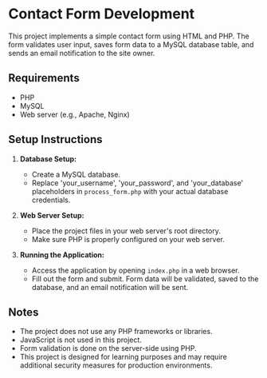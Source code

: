 # Contact Form Development

This project implements a simple contact form using HTML and PHP. The form validates user input, saves form data to a MySQL database table, and sends an email notification to the site owner.

## Requirements

- PHP
- MySQL
- Web server (e.g., Apache, Nginx)

## Setup Instructions

1. **Database Setup:**

   - Create a MySQL database.
   - Replace 'your_username', 'your_password', and 'your_database' placeholders in `process_form.php` with your actual database credentials.

2. **Web Server Setup:**

   - Place the project files in your web server's root directory.
   - Make sure PHP is properly configured on your web server.

3. **Running the Application:**

   - Access the application by opening `index.php` in a web browser.
   - Fill out the form and submit. Form data will be validated, saved to the database, and an email notification will be sent.

## Notes

- The project does not use any PHP frameworks or libraries.
- JavaScript is not used in this project.
- Form validation is done on the server-side using PHP.
- This project is designed for learning purposes and may require additional security measures for production environments.
